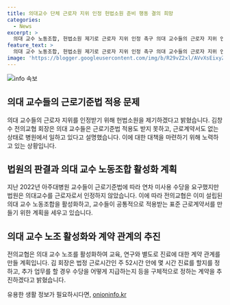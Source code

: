 ```yaml
---
title: 의대교수 단체 근로자 지위 인정 헌법소원 준비 행동 결의 희망
categories:
  - News
excerpt: >
  의대 교수 노동조합, 헌법소원 제기로 근로자 지위 인정 촉구 의대 교수들의 근로자 지위 인정을 위해 전의교협이 헌법소원을 제기할 예정이다. 근로기준법 적용과 근로계약서 부재로 보호받지 못하고 있는 의대 교수들에 대한 법적 보호가 필요하다는 주장이다. 이미 설립된 의대 교수 노동조합도 활성화하고, 의대 교수들에게 공통적으로 적용되는 표준 근로계약서를 만들 계획이며, 교육, 연구와 별도로 진료에 대한 계약 관계를 정하는 방안을 추진하고 있다.
feature_text: >
  의대 교수 노동조합, 헌법소원 제기로 근로자 지위 인정 촉구 의대 교수들의 근로자 지위 인정을 위해 전의교협이 헌법소원을 제기할 예정이다. 근로기준법 적용과 근로계약서 부재로 보호받지 못하고 있는 의대 교수들에 대한 법적 보호가 필요하다는 주장이다. 이미 설립된 의대 교수 노동조합도 활성화하고, 의대 교수들에게 공통적으로 적용되는 표준 근로계약서를 만들 계획이며, 교육, 연구와 별도로 진료에 대한 계약 관계를 정하는 방안을 추진하고 있다.
image: 'https://blogger.googleusercontent.com/img/b/R29vZ2xl/AVvXsEixyZcFfHzMRdzZMjFBmAUKJYCLCGyLL1o632UiGVXcaFdKo_bkvkuCioo0uUKlGfBVcT3P84aROyZIXSBEx3Aw5nCQ3pTgDom1WDC4m8eifvWiAmWEEVb4x6G_l8C0QH225ldMjyaFvpxGEBGNO37VmDTDMHGhJPq73UglMfDca1-0aw/s1600/blogspot.png'
---
```


<p><img src="https://blogger.googleusercontent.com/img/b/R29vZ2xl/AVvXsEixyZcFfHzMRdzZMjFBmAUKJYCLCGyLL1o632UiGVXcaFdKo_bkvkuCioo0uUKlGfBVcT3P84aROyZIXSBEx3Aw5nCQ3pTgDom1WDC4m8eifvWiAmWEEVb4x6G_l8C0QH225ldMjyaFvpxGEBGNO37VmDTDMHGhJPq73UglMfDca1-0aw/s1600/blogspot.png" alt="info 속보" /></p>

<h2 data-ke-size="size26">의대 교수들의 근로기준법 적용 문제</h2>

<p data-ke-size="size16">의대 교수들의 근로자 지위를 인정받기 위해 헌법소원을 제기하겠다고 밝혔습니다. 김창수 전의교협 회장은 의대 교수들은 근로기준법 적용도 받지 못하고, 근로계약서도 없는 상태로 병원에서 일하고 있다고 설명했습니다. 이에 대한 대책을 마련하기 위해 노력하고 있는 상황입니다.</p>

<h2 data-ke-size="size26">법원의 판결과 의대 교수 노동조합 활성화 계획</h2>

<p data-ke-size="size16">지난 2022년 아주대병원 교수들이 근로기준법에 따라 연차 미사용 수당을 요구했지만 법원은 의대교수를 근로자로서 인정하지 않았습니다. 이에 따라 전의교협은 이미 설립된 의대 교수 노동조합을 활성화하고, 교수들이 공통적으로 적용받는 표준 근로계약서를 만들기 위한 계획을 세우고 있습니다.</p>

<h2 data-ke-size="size26">의대 교수 노조 활성화와 계약 관계의 추진</h2>

<p data-ke-size="size16">전의교협은 의대 교수 노조를 활성화하여 교육, 연구와 별도로 진료에 대한 계약 관계를 만들 계획입니다. 김 회장은 법정 근로시간인 주 52시간 안에 몇 시간 진료를 할지를 정하고, 추가 업무를 할 경우 수당을 어떻게 지급하는지 등을 구체적으로 정하는 계약을 추진하겠다고 밝혔습니다.</p>
유용한 생활 정보가 필요하시다면, <a href="https://onioninfo.kr" rel="dofollow">onioninfo.kr</a>


